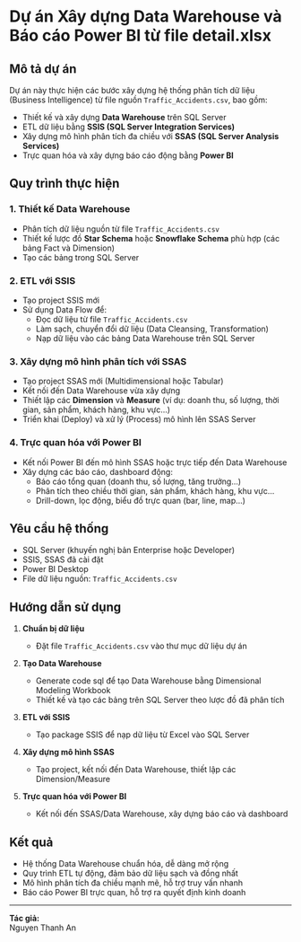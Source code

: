 # Dự án Xây dựng Data Warehouse và Báo cáo Power BI từ file detail.xlsx

## Mô tả dự án

Dự án này thực hiện các bước xây dựng hệ thống phân tích dữ liệu (Business Intelligence) từ file nguồn `Traffic_Accidents.csv`, bao gồm:

- Thiết kế và xây dựng **Data Warehouse** trên SQL Server
- ETL dữ liệu bằng **SSIS (SQL Server Integration Services)**
- Xây dựng mô hình phân tích đa chiều với **SSAS (SQL Server Analysis Services)**
- Trực quan hóa và xây dựng báo cáo động bằng **Power BI**

## Quy trình thực hiện

### 1. Thiết kế Data Warehouse

- Phân tích dữ liệu nguồn từ file `Traffic_Accidents.csv`
- Thiết kế lược đồ **Star Schema** hoặc **Snowflake Schema** phù hợp (các bảng Fact và Dimension)
- Tạo các bảng trong SQL Server

### 2. ETL với SSIS

- Tạo project SSIS mới
- Sử dụng Data Flow để:
  - Đọc dữ liệu từ file `Traffic_Accidents.csv`
  - Làm sạch, chuyển đổi dữ liệu (Data Cleansing, Transformation)
  - Nạp dữ liệu vào các bảng Data Warehouse trên SQL Server

### 3. Xây dựng mô hình phân tích với SSAS

- Tạo project SSAS mới (Multidimensional hoặc Tabular)
- Kết nối đến Data Warehouse vừa xây dựng
- Thiết lập các **Dimension** và **Measure** (ví dụ: doanh thu, số lượng, thời gian, sản phẩm, khách hàng, khu vực...)
- Triển khai (Deploy) và xử lý (Process) mô hình lên SSAS Server

### 4. Trực quan hóa với Power BI

- Kết nối Power BI đến mô hình SSAS hoặc trực tiếp đến Data Warehouse
- Xây dựng các báo cáo, dashboard động:
  - Báo cáo tổng quan (doanh thu, số lượng, tăng trưởng...)
  - Phân tích theo chiều thời gian, sản phẩm, khách hàng, khu vực...
  - Drill-down, lọc động, biểu đồ trực quan (bar, line, map...)

## Yêu cầu hệ thống

- SQL Server (khuyến nghị bản Enterprise hoặc Developer)
- SSIS, SSAS đã cài đặt
- Power BI Desktop
- File dữ liệu nguồn: `Traffic_Accidents.csv`

## Hướng dẫn sử dụng

1. **Chuẩn bị dữ liệu**
   - Đặt file `Traffic_Accidents.csv` vào thư mục dữ liệu dự án

2. **Tạo Data Warehouse**
   
   - Generate code sql để tạo Data Warehouse bằng Dimensional Modeling Workbook
   - Thiết kế và tạo các bảng trên SQL Server theo lược đồ đã phân tích

3. **ETL với SSIS**
   - Tạo package SSIS để nạp dữ liệu từ Excel vào SQL Server

4. **Xây dựng mô hình SSAS**
   - Tạo project, kết nối đến Data Warehouse, thiết lập các Dimension/Measure

5. **Trực quan hóa với Power BI**
   - Kết nối đến SSAS/Data Warehouse, xây dựng báo cáo và dashboard

## Kết quả

- Hệ thống Data Warehouse chuẩn hóa, dễ dàng mở rộng
- Quy trình ETL tự động, đảm bảo dữ liệu sạch và đồng nhất
- Mô hình phân tích đa chiều mạnh mẽ, hỗ trợ truy vấn nhanh
- Báo cáo Power BI trực quan, hỗ trợ ra quyết định kinh doanh

---

**Tác giả:**  
Nguyen Thanh An  
